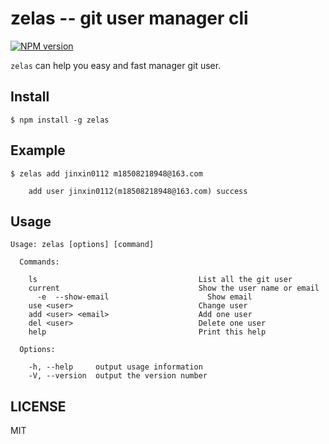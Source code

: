 zelas -- git user manager cli
===

[![NPM version][npm-image]][npm-url]

`zelas` can help you easy and fast manager git user.


## Install

```
$ npm install -g zelas
```

## Example
```
$ zelas add jinxin0112 m18508218948@163.com

    add user jinxin0112(m18508218948@163.com) success

```


## Usage

```
Usage: zelas [options] [command]

  Commands:

    ls                                    List all the git user
    current                               Show the user name or email
      -e  --show-email                      Show email
    use <user>                            Change user
    add <user> <email>                    Add one user
    del <user>                            Delete one user
    help                                  Print this help

  Options:

    -h, --help     output usage information
    -V, --version  output the version number
```





## LICENSE
MIT


[npm-image]: https://img.shields.io/npm/v/zelas.svg?style=flat-square
[npm-url]: https://npmjs.org/package/zelas
